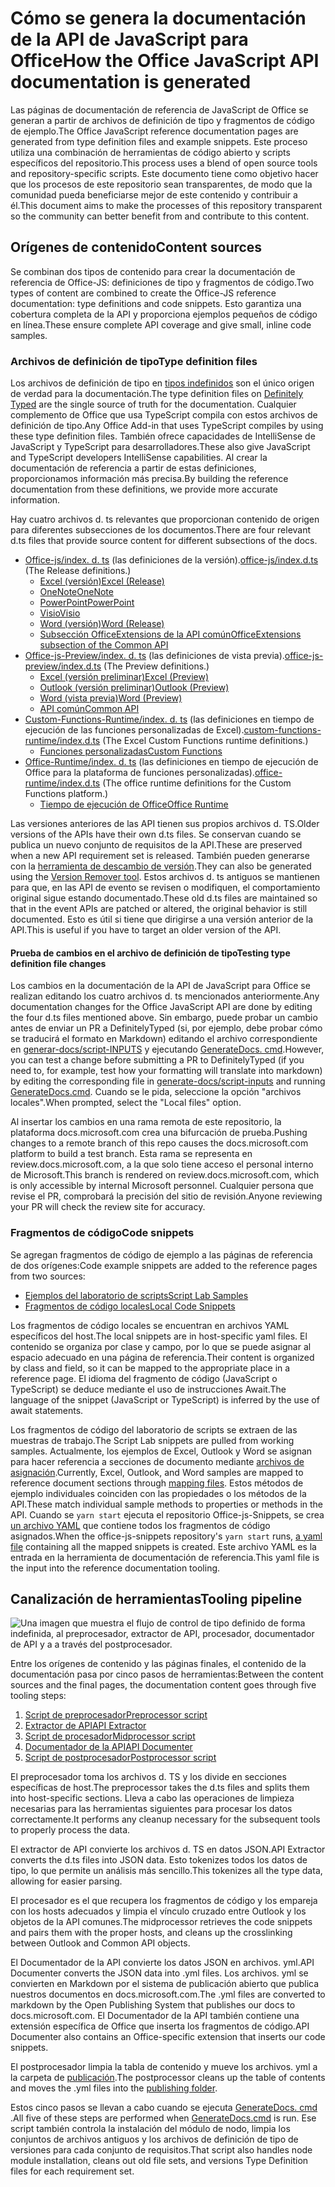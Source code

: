 # <a name="how-the-office-javascript-api-documentation-is-generated"></a><span data-ttu-id="06421-101">Cómo se genera la documentación de la API de JavaScript para Office</span><span class="sxs-lookup"><span data-stu-id="06421-101">How the Office JavaScript API documentation is generated</span></span>

<span data-ttu-id="06421-102">Las páginas de documentación de referencia de JavaScript de Office se generan a partir de archivos de definición de tipo y fragmentos de código de ejemplo.</span><span class="sxs-lookup"><span data-stu-id="06421-102">The Office JavaScript reference documentation pages are generated from type definition files and example snippets.</span></span> <span data-ttu-id="06421-103">Este proceso utiliza una combinación de herramientas de código abierto y scripts específicos del repositorio.</span><span class="sxs-lookup"><span data-stu-id="06421-103">This process uses a blend of open source tools and repository-specific scripts.</span></span> <span data-ttu-id="06421-104">Este documento tiene como objetivo hacer que los procesos de este repositorio sean transparentes, de modo que la comunidad pueda beneficiarse mejor de este contenido y contribuir a él.</span><span class="sxs-lookup"><span data-stu-id="06421-104">This document aims to make the processes of this repository transparent so the community can better benefit from and contribute to this content.</span></span>

## <a name="content-sources"></a><span data-ttu-id="06421-105">Orígenes de contenido</span><span class="sxs-lookup"><span data-stu-id="06421-105">Content sources</span></span>

<span data-ttu-id="06421-106">Se combinan dos tipos de contenido para crear la documentación de referencia de Office-JS: definiciones de tipo y fragmentos de código.</span><span class="sxs-lookup"><span data-stu-id="06421-106">Two types of content are combined to create the Office-JS reference documentation: type definitions and code snippets.</span></span> <span data-ttu-id="06421-107">Esto garantiza una cobertura completa de la API y proporciona ejemplos pequeños de código en línea.</span><span class="sxs-lookup"><span data-stu-id="06421-107">These ensure complete API coverage and give small, inline code samples.</span></span>

### <a name="type-definition-files"></a><span data-ttu-id="06421-108">Archivos de definición de tipo</span><span class="sxs-lookup"><span data-stu-id="06421-108">Type definition files</span></span>

<span data-ttu-id="06421-109">Los archivos de definición de tipo en [tipos indefinidos](https://github.com/DefinitelyTyped/DefinitelyTyped) son el único origen de verdad para la documentación.</span><span class="sxs-lookup"><span data-stu-id="06421-109">The type definition files on [Definitely Typed](https://github.com/DefinitelyTyped/DefinitelyTyped) are the single source of truth for the documentation.</span></span> <span data-ttu-id="06421-110">Cualquier complemento de Office que usa TypeScript compila con estos archivos de definición de tipo.</span><span class="sxs-lookup"><span data-stu-id="06421-110">Any Office Add-in that uses TypeScript compiles by using these type definition files.</span></span> <span data-ttu-id="06421-111">También ofrece capacidades de IntelliSense de JavaScript y TypeScript para desarrolladores.</span><span class="sxs-lookup"><span data-stu-id="06421-111">These also give JavaScript and TypeScript developers IntelliSense capabilities.</span></span> <span data-ttu-id="06421-112">Al crear la documentación de referencia a partir de estas definiciones, proporcionamos información más precisa.</span><span class="sxs-lookup"><span data-stu-id="06421-112">By building the reference documentation from these definitions, we provide more accurate information.</span></span>

<span data-ttu-id="06421-113">Hay cuatro archivos d. ts relevantes que proporcionan contenido de origen para diferentes subsecciones de los documentos.</span><span class="sxs-lookup"><span data-stu-id="06421-113">There are four relevant d.ts files that provide source content for different subsections of the docs.</span></span>

- <span data-ttu-id="06421-114">[Office-js/index. d. ts](https://raw.githubusercontent.com/DefinitelyTyped/DefinitelyTyped/master/types/office-js/index.d.ts) (las definiciones de la versión).</span><span class="sxs-lookup"><span data-stu-id="06421-114">[office-js/index.d.ts](https://raw.githubusercontent.com/DefinitelyTyped/DefinitelyTyped/master/types/office-js/index.d.ts) (The Release definitions.)</span></span>
  - [<span data-ttu-id="06421-115">Excel (versión)</span><span class="sxs-lookup"><span data-stu-id="06421-115">Excel (Release)</span></span>](https://docs.microsoft.com/javascript/api/excel_release)
  - [<span data-ttu-id="06421-116">OneNote</span><span class="sxs-lookup"><span data-stu-id="06421-116">OneNote</span></span>](https://docs.microsoft.com/javascript/api/onenote)
  - [<span data-ttu-id="06421-117">PowerPoint</span><span class="sxs-lookup"><span data-stu-id="06421-117">PowerPoint</span></span>](https://docs.microsoft.com/javascript/api/powerpoint)
  - [<span data-ttu-id="06421-118">Visio</span><span class="sxs-lookup"><span data-stu-id="06421-118">Visio</span></span>](https://docs.microsoft.com/javascript/api/visio)
  - [<span data-ttu-id="06421-119">Word (versión)</span><span class="sxs-lookup"><span data-stu-id="06421-119">Word (Release)</span></span>](https://docs.microsoft.com/javascript/api/word_release)
  - [<span data-ttu-id="06421-120">Subsección OfficeExtensions de la API común</span><span class="sxs-lookup"><span data-stu-id="06421-120">OfficeExtensions subsection of the Common API</span></span>](https://docs.microsoft.com/javascript/api/office)
- <span data-ttu-id="06421-121">[Office-js-Preview/index. d. ts](https://raw.githubusercontent.com/DefinitelyTyped/DefinitelyTyped/master/types/office-js-preview/index.d.ts) (las definiciones de vista previa).</span><span class="sxs-lookup"><span data-stu-id="06421-121">[office-js-preview/index.d.ts](https://raw.githubusercontent.com/DefinitelyTyped/DefinitelyTyped/master/types/office-js-preview/index.d.ts) (The Preview definitions.)</span></span>
  - [<span data-ttu-id="06421-122">Excel (versión preliminar)</span><span class="sxs-lookup"><span data-stu-id="06421-122">Excel (Preview)</span></span>](https://docs.microsoft.com/javascript/api/excel)
  - [<span data-ttu-id="06421-123">Outlook (versión preliminar)</span><span class="sxs-lookup"><span data-stu-id="06421-123">Outlook (Preview)</span></span>](https://docs.microsoft.com/javascript/api/outlook)
  - [<span data-ttu-id="06421-124">Word (vista previa)</span><span class="sxs-lookup"><span data-stu-id="06421-124">Word (Preview)</span></span>](https://docs.microsoft.com/javascript/api/word)
  - [<span data-ttu-id="06421-125">API común</span><span class="sxs-lookup"><span data-stu-id="06421-125">Common API</span></span>](https://docs.microsoft.com/javascript/api/office)
- <span data-ttu-id="06421-126">[Custom-Functions-Runtime/index. d. ts](https://github.com/DefinitelyTyped/DefinitelyTyped/blob/master/types/custom-functions-runtime/index.d.ts) (las definiciones en tiempo de ejecución de las funciones personalizadas de Excel).</span><span class="sxs-lookup"><span data-stu-id="06421-126">[custom-functions-runtime/index.d.ts](https://github.com/DefinitelyTyped/DefinitelyTyped/blob/master/types/custom-functions-runtime/index.d.ts) (The Excel Custom Functions runtime definitions.)</span></span>
  - [<span data-ttu-id="06421-127">Funciones personalizadas</span><span class="sxs-lookup"><span data-stu-id="06421-127">Custom Functions</span></span>](https://docs.microsoft.com/javascript/api/custom-functions-runtime)
- <span data-ttu-id="06421-128">[Office-Runtime/index. d. ts](https://github.com/DefinitelyTyped/DefinitelyTyped/blob/master/types/office-runtime/index.d.ts) (las definiciones en tiempo de ejecución de Office para la plataforma de funciones personalizadas).</span><span class="sxs-lookup"><span data-stu-id="06421-128">[office-runtime/index.d.ts](https://github.com/DefinitelyTyped/DefinitelyTyped/blob/master/types/office-runtime/index.d.ts) (The office runtime definitions for the Custom Functions platform.)</span></span>
  - [<span data-ttu-id="06421-129">Tiempo de ejecución de Office</span><span class="sxs-lookup"><span data-stu-id="06421-129">Office Runtime</span></span>](https://docs.microsoft.com/javascript/api/office-runtime)

<span data-ttu-id="06421-130">Las versiones anteriores de las API tienen sus propios archivos d. TS.</span><span class="sxs-lookup"><span data-stu-id="06421-130">Older versions of the APIs have their own d.ts files.</span></span> <span data-ttu-id="06421-131">Se conservan cuando se publica un nuevo conjunto de requisitos de la API.</span><span class="sxs-lookup"><span data-stu-id="06421-131">These are preserved when a new API requirement set is released.</span></span> <span data-ttu-id="06421-132">También pueden generarse con la [herramienta de descambio de versión](https://github.com/OfficeDev/office-js-docs-reference/blob/master/generate-docs/tools/VersionRemover.ts).</span><span class="sxs-lookup"><span data-stu-id="06421-132">They can also be generated using the [Version Remover tool](https://github.com/OfficeDev/office-js-docs-reference/blob/master/generate-docs/tools/VersionRemover.ts).</span></span> <span data-ttu-id="06421-133">Estos archivos d. ts antiguos se mantienen para que, en las API de evento se revisen o modifiquen, el comportamiento original sigue estando documentado.</span><span class="sxs-lookup"><span data-stu-id="06421-133">These old d.ts files are maintained so that in the event APIs are patched or altered, the original behavior is still documented.</span></span> <span data-ttu-id="06421-134">Esto es útil si tiene que dirigirse a una versión anterior de la API.</span><span class="sxs-lookup"><span data-stu-id="06421-134">This is useful if you have to target an older version of the API.</span></span>

#### <a name="testing-type-definition-file-changes"></a><span data-ttu-id="06421-135">Prueba de cambios en el archivo de definición de tipo</span><span class="sxs-lookup"><span data-stu-id="06421-135">Testing type definition file changes</span></span>

<span data-ttu-id="06421-136">Los cambios en la documentación de la API de JavaScript para Office se realizan editando los cuatro archivos d. ts mencionados anteriormente.</span><span class="sxs-lookup"><span data-stu-id="06421-136">Any documentation changes for the Office JavaScript API are done by editing the four d.ts files mentioned above.</span></span> <span data-ttu-id="06421-137">Sin embargo, puede probar un cambio antes de enviar un PR a DefinitelyTyped (si, por ejemplo, debe probar cómo se traducirá el formato en Markdown) editando el archivo correspondiente en [generar-docs/script-INPUTS](https://github.com/OfficeDev/office-js-docs-reference/tree/master/generate-docs/script-inputs) y ejecutando [GenerateDocs. cmd](https://github.com/OfficeDev/office-js-docs-reference/blob/master/generate-docs/GenerateDocs.cmd).</span><span class="sxs-lookup"><span data-stu-id="06421-137">However, you can test a change before submitting a PR to DefinitelyTyped (if you need to, for example, test how your formatting will translate into markdown) by editing the corresponding file in [generate-docs/script-inputs](https://github.com/OfficeDev/office-js-docs-reference/tree/master/generate-docs/script-inputs) and running [GenerateDocs.cmd](https://github.com/OfficeDev/office-js-docs-reference/blob/master/generate-docs/GenerateDocs.cmd).</span></span> <span data-ttu-id="06421-138">Cuando se le pida, seleccione la opción "archivos locales".</span><span class="sxs-lookup"><span data-stu-id="06421-138">When prompted, select the "Local files" option.</span></span>

<span data-ttu-id="06421-139">Al insertar los cambios en una rama remota de este repositorio, la plataforma docs.microsoft.com crea una bifurcación de prueba.</span><span class="sxs-lookup"><span data-stu-id="06421-139">Pushing changes to a remote branch of this repo causes the docs.microsoft.com platform to build a test branch.</span></span> <span data-ttu-id="06421-140">Esta rama se representa en review.docs.microsoft.com, a la que solo tiene acceso el personal interno de Microsoft.</span><span class="sxs-lookup"><span data-stu-id="06421-140">This branch is rendered on review.docs.microsoft.com, which is only accessible by internal Microsoft personnel.</span></span> <span data-ttu-id="06421-141">Cualquier persona que revise el PR, comprobará la precisión del sitio de revisión.</span><span class="sxs-lookup"><span data-stu-id="06421-141">Anyone reviewing your PR will check the review site for accuracy.</span></span>

### <a name="code-snippets"></a><span data-ttu-id="06421-142">Fragmentos de código</span><span class="sxs-lookup"><span data-stu-id="06421-142">Code snippets</span></span>

<span data-ttu-id="06421-143">Se agregan fragmentos de código de ejemplo a las páginas de referencia de dos orígenes:</span><span class="sxs-lookup"><span data-stu-id="06421-143">Code example snippets are added to the reference pages from two sources:</span></span>

- [<span data-ttu-id="06421-144">Ejemplos del laboratorio de scripts</span><span class="sxs-lookup"><span data-stu-id="06421-144">Script Lab Samples</span></span>](https://github.com/OfficeDev/office-js-snippets)
- [<span data-ttu-id="06421-145">Fragmentos de código locales</span><span class="sxs-lookup"><span data-stu-id="06421-145">Local Code Snippets</span></span>](https://github.com/OfficeDev/office-js-docs-reference/tree/master/docs/code-snippets)

<span data-ttu-id="06421-146">Los fragmentos de código locales se encuentran en archivos YAML específicos del host.</span><span class="sxs-lookup"><span data-stu-id="06421-146">The local snippets are in host-specific yaml files.</span></span> <span data-ttu-id="06421-147">El contenido se organiza por clase y campo, por lo que se puede asignar al espacio adecuado en una página de referencia.</span><span class="sxs-lookup"><span data-stu-id="06421-147">Their content is organized by class and field, so it can be mapped to the appropriate place in a reference page.</span></span> <span data-ttu-id="06421-148">El idioma del fragmento de código (JavaScript o TypeScript) se deduce mediante el uso de instrucciones Await.</span><span class="sxs-lookup"><span data-stu-id="06421-148">The language of the snippet (JavaScript or TypeScript) is inferred by the use of await statements.</span></span>

<span data-ttu-id="06421-149">Los fragmentos de código del laboratorio de scripts se extraen de las muestras de trabajo.</span><span class="sxs-lookup"><span data-stu-id="06421-149">The Script Lab snippets are pulled from working samples.</span></span> <span data-ttu-id="06421-150">Actualmente, los ejemplos de Excel, Outlook y Word se asignan para hacer referencia a secciones de documento mediante [archivos de asignación](https://github.com/OfficeDev/office-js-snippets/tree/master/snippet-extractor-metadata).</span><span class="sxs-lookup"><span data-stu-id="06421-150">Currently, Excel, Outlook, and Word samples are mapped to reference document sections through [mapping files](https://github.com/OfficeDev/office-js-snippets/tree/master/snippet-extractor-metadata).</span></span> <span data-ttu-id="06421-151">Estos métodos de ejemplo individuales coinciden con las propiedades o los métodos de la API.</span><span class="sxs-lookup"><span data-stu-id="06421-151">These match individual sample methods to properties or methods in the API.</span></span> <span data-ttu-id="06421-152">Cuando se `yarn start` ejecuta el repositorio Office-js-Snippets, se crea [un archivo YAML](https://github.com/OfficeDev/office-js-snippets/blob/master/snippet-extractor-output/snippets.yaml) que contiene todos los fragmentos de código asignados.</span><span class="sxs-lookup"><span data-stu-id="06421-152">When the office-js-snippets repository's `yarn start` runs, [a yaml file](https://github.com/OfficeDev/office-js-snippets/blob/master/snippet-extractor-output/snippets.yaml) containing all the mapped snippets is created.</span></span> <span data-ttu-id="06421-153">Este archivo YAML es la entrada en la herramienta de documentación de referencia.</span><span class="sxs-lookup"><span data-stu-id="06421-153">This yaml file is the input into the reference documentation tooling.</span></span>

## <a name="tooling-pipeline"></a><span data-ttu-id="06421-154">Canalización de herramientas</span><span class="sxs-lookup"><span data-stu-id="06421-154">Tooling pipeline</span></span>

![Una imagen que muestra el flujo de control de tipo definido de forma indefinida, al preprocesador, extractor de API, procesador, documentador de API y a a través del postprocesador.](ToolingPipeline.png)

<span data-ttu-id="06421-156">Entre los orígenes de contenido y las páginas finales, el contenido de la documentación pasa por cinco pasos de herramientas:</span><span class="sxs-lookup"><span data-stu-id="06421-156">Between the content sources and the final pages, the documentation content goes through five tooling steps:</span></span>

1. [<span data-ttu-id="06421-157">Script de preprocesador</span><span class="sxs-lookup"><span data-stu-id="06421-157">Preprocessor script</span></span>](https://github.com/OfficeDev/office-js-docs-reference/blob/master/generate-docs/scripts/preprocessor.ts)
1. [<span data-ttu-id="06421-158">Extractor de API</span><span class="sxs-lookup"><span data-stu-id="06421-158">API Extractor</span></span>](https://api-extractor.com/)
1. [<span data-ttu-id="06421-159">Script de procesador</span><span class="sxs-lookup"><span data-stu-id="06421-159">Midprocessor script</span></span>](https://github.com/OfficeDev/office-js-docs-reference/blob/master/generate-docs/scripts/midprocessor.ts)
1. [<span data-ttu-id="06421-160">Documentador de la API</span><span class="sxs-lookup"><span data-stu-id="06421-160">API Documenter</span></span>](https://github.com/microsoft/rushstack/blob/master/apps/api-documenter/README.md)
1. [<span data-ttu-id="06421-161">Script de postprocesador</span><span class="sxs-lookup"><span data-stu-id="06421-161">Postprocessor script</span></span>](https://github.com/OfficeDev/office-js-docs-reference/blob/master/generate-docs/scripts/postprocessor.ts)

<span data-ttu-id="06421-162">El preprocesador toma los archivos d. TS y los divide en secciones específicas de host.</span><span class="sxs-lookup"><span data-stu-id="06421-162">The preprocessor takes the d.ts files and splits them into host-specific sections.</span></span> <span data-ttu-id="06421-163">Lleva a cabo las operaciones de limpieza necesarias para las herramientas siguientes para procesar los datos correctamente.</span><span class="sxs-lookup"><span data-stu-id="06421-163">It performs any cleanup necessary for the subsequent tools to properly process the data.</span></span>

<span data-ttu-id="06421-164">El extractor de API convierte los archivos d. TS en datos JSON.</span><span class="sxs-lookup"><span data-stu-id="06421-164">API Extractor converts the d.ts files into JSON data.</span></span> <span data-ttu-id="06421-165">Esto tokenizes todos los datos de tipo, lo que permite un análisis más sencillo.</span><span class="sxs-lookup"><span data-stu-id="06421-165">This tokenizes all the type data, allowing for easier parsing.</span></span>

<span data-ttu-id="06421-166">El procesador es el que recupera los fragmentos de código y los empareja con los hosts adecuados y limpia el vínculo cruzado entre Outlook y los objetos de la API comunes.</span><span class="sxs-lookup"><span data-stu-id="06421-166">The midprocessor retrieves the code snippets and pairs them with the proper hosts, and cleans up the crosslinking between Outlook and Common API objects.</span></span>

<span data-ttu-id="06421-167">El Documentador de la API convierte los datos JSON en archivos. yml.</span><span class="sxs-lookup"><span data-stu-id="06421-167">API Documenter converts the JSON data into .yml files.</span></span> <span data-ttu-id="06421-168">Los archivos. yml se convierten en Markdown por el sistema de publicación abierto que publica nuestros documentos en docs.microsoft.com.</span><span class="sxs-lookup"><span data-stu-id="06421-168">The .yml files are converted to markdown by the Open Publishing System that publishes our docs to docs.microsoft.com.</span></span> <span data-ttu-id="06421-169">El Documentador de la API también contiene una extensión específica de Office que inserta los fragmentos de código.</span><span class="sxs-lookup"><span data-stu-id="06421-169">API Documenter also contains an Office-specific extension that inserts our code snippets.</span></span>

<span data-ttu-id="06421-170">El postprocesador limpia la tabla de contenido y mueve los archivos. yml a la carpeta de [publicación](https://github.com/OfficeDev/office-js-docs-reference/tree/master/docs/docs-ref-autogen).</span><span class="sxs-lookup"><span data-stu-id="06421-170">The postprocessor cleans up the table of contents and moves the .yml files into the [publishing folder](https://github.com/OfficeDev/office-js-docs-reference/tree/master/docs/docs-ref-autogen).</span></span>

<span data-ttu-id="06421-171">Estos cinco pasos se llevan a cabo cuando se ejecuta [GenerateDocs. cmd](https://github.com/OfficeDev/office-js-docs-reference/blob/master/generate-docs/GenerateDocs.cmd) .</span><span class="sxs-lookup"><span data-stu-id="06421-171">All five of these steps are performed when [GenerateDocs.cmd](https://github.com/OfficeDev/office-js-docs-reference/blob/master/generate-docs/GenerateDocs.cmd) is run.</span></span> <span data-ttu-id="06421-172">Ese script también controla la instalación del módulo de nodo, limpia los conjuntos de archivos antiguos y los archivos de definición de tipo de versiones para cada conjunto de requisitos.</span><span class="sxs-lookup"><span data-stu-id="06421-172">That script also handles node module installation, cleans out old file sets, and versions Type Definition files for each requirement set.</span></span>
